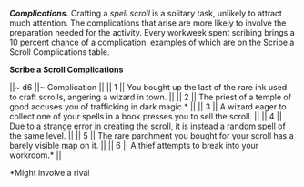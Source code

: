 ***Complications.*** Crafting a _spell scroll_ is a solitary task, unlikely to attract much attention. The complications that arise are more likely to involve the preparation needed for the activity. Every workweek spent scribing brings a 10 percent chance of a complication, examples of which are on the Scribe a Scroll Complications table.

**Scribe a Scroll Complications**

||~ d6 ||~ Complication ||
|| 1 || You bought up the last of the rare ink used to craft scrolls, angering a wizard in town. ||
|| 2 || The priest of a temple of good accuses you of trafficking in dark magic.\* ||
|| 3 || A wizard eager to collect one of your spells in a book presses you to sell the scroll. ||
|| 4 || Due to a strange error in creating the scroll, it is instead a random spell of the same level. ||
|| 5 || The rare parchment you bought for your scroll has a barely visible map on it. ||
|| 6 || A thief attempts to break into your workroom.\* ||

*Might involve a rival